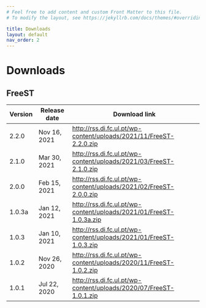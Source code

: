 ```yaml
---
# Feel free to add content and custom Front Matter to this file.
# To modify the layout, see https://jekyllrb.com/docs/themes/#overriding-theme-defaults

title: Downloads
layout: default
nav_order: 2
---
```


# Downloads

## FreeST

| Version | Release date | Download link                                                       |
| ------- | ------------ | ------------------------------------------------------------------- |
| 2.2.0   | Nov 16, 2021 | http://rss.di.fc.ul.pt/wp-content/uploads/2021/11/FreeST-2.2.0.zip  |
| 2.1.0   | Mar 30, 2021 | http://rss.di.fc.ul.pt/wp-content/uploads/2021/03/FreeST-2.1.0.zip  |
| 2.0.0   | Feb 15, 2021 | http://rss.di.fc.ul.pt/wp-content/uploads/2021/02/FreeST-2.0.0.zip  |
| 1.0.3a  | Jan 12, 2021 | http://rss.di.fc.ul.pt/wp-content/uploads/2021/01/FreeST-1.0.3a.zip |
| 1.0.3   | Jan 10, 2021 | http://rss.di.fc.ul.pt/wp-content/uploads/2021/01/FreeST-1.0.3.zip  |
| 1.0.2   | Nov 26, 2020 | http://rss.di.fc.ul.pt/wp-content/uploads/2020/11/FreeST-1.0.2.zip  |
| 1.0.1   | Jul 22, 2020 | http://rss.di.fc.ul.pt/wp-content/uploads/2020/07/FreeST-1.0.1.zip  |
